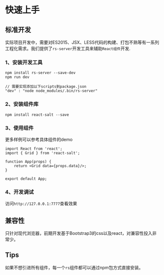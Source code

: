 # 快速上手

## 标准开发

实际项目开发中，需要对ES2015、JSX、LESS代码的构建、打包不熟等有一系列工程化需求。我们提供了`rs-server`开发工具来辅助`React组件`开发.

### 1、安装开发工具

```
npm install rs-server --save-dev
npm run dev

// 需要实现添加以下scripts到package.json
"dev" : "node node_modules/.bin/rs-server"
```

### 2、安装组件库

```
npm install react-salt --save
```

### 3、使用组件

更多样例可以参考具体组件的demo

```
import React from 'react';
import { Grid } from 'react-salt';

function App(props) {
    return <Grid data={props.data}/>;
}

export default App;
```

### 4、开发调试

访问`http://127.0.0.1:7777`查看效果

## 兼容性

只针对现代浏览器，前期开发基于Bootstrap3的css以及react，对兼容性投入非常少。

## Tips

如果不想引进所有组件，每一个`rs`组件都可以通过npm包方式直接安装。
